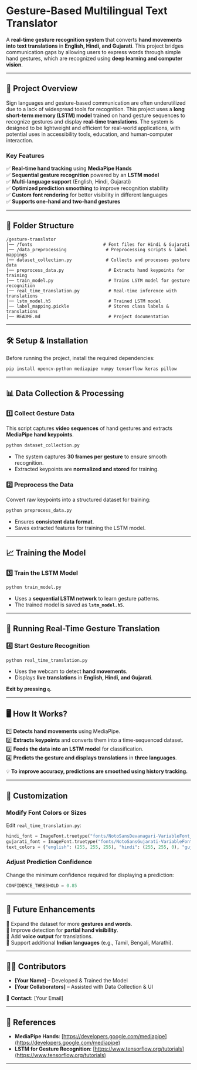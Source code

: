 # **Gesture-Based Multilingual Text Translator**  

A **real-time gesture recognition system** that converts **hand movements into text translations** in **English, Hindi, and Gujarati**. This project bridges communication gaps by allowing users to express words through simple hand gestures, which are recognized using **deep learning and computer vision**.  

---

## **📌 Project Overview**  

Sign languages and gesture-based communication are often underutilized due to a lack of widespread tools for recognition. This project uses a **long short-term memory (LSTM) model** trained on hand gesture sequences to recognize gestures and display **real-time translations**. The system is designed to be lightweight and efficient for real-world applications, with potential uses in accessibility tools, education, and human-computer interaction.  

### **Key Features**  

✅ **Real-time hand tracking** using **MediaPipe Hands**  
✅ **Sequential gesture recognition** powered by an **LSTM model**  
✅ **Multi-language support** (English, Hindi, Gujarati)  
✅ **Optimized prediction smoothing** to improve recognition stability  
✅ **Custom font rendering** for better visibility in different languages  
✅ **Supports one-hand and two-hand gestures**  

---

## **📁 Folder Structure**  

```
/gesture-translator
│── /fonts                           # Font files for Hindi & Gujarati
│── /data_preprocessing               # Preprocessing scripts & label mappings
│── dataset_collection.py             # Collects and processes gesture data
│── preprocess_data.py                 # Extracts hand keypoints for training
│── train_model.py                     # Trains LSTM model for gesture recognition
│── real_time_translation.py           # Real-time inference with translations
│── lstm_model.h5                      # Trained LSTM model
│── label_mapping.pickle               # Stores class labels & translations
│── README.md                          # Project documentation
```

---

## **🛠️ Setup & Installation**  

Before running the project, install the required dependencies:  

```bash
pip install opencv-python mediapipe numpy tensorflow keras pillow
```

---

## **📊 Data Collection & Processing**  

### **1️⃣ Collect Gesture Data**  
This script captures **video sequences** of hand gestures and extracts **MediaPipe hand keypoints**.  

```bash
python dataset_collection.py
```

- The system captures **30 frames per gesture** to ensure smooth recognition.  
- Extracted keypoints are **normalized and stored** for training.  

### **2️⃣ Preprocess the Data**  
Convert raw keypoints into a structured dataset for training:  

```bash
python preprocess_data.py
```

- Ensures **consistent data format**.  
- Saves extracted features for training the LSTM model.  

---

## **📈 Training the Model**  

### **3️⃣ Train the LSTM Model**  
```bash
python train_model.py
```
- Uses a **sequential LSTM network** to learn gesture patterns.  
- The trained model is saved as **`lstm_model.h5`**.  

---

## **🎥 Running Real-Time Gesture Translation**  

### **4️⃣ Start Gesture Recognition**  
```bash
python real_time_translation.py
```
- Uses the webcam to detect **hand movements**.  
- Displays **live translations** in **English, Hindi, and Gujarati**.  

**Exit by pressing `q`.**  

---

## **🖥️ How It Works?**  

1️⃣ **Detects hand movements** using MediaPipe.  
2️⃣ **Extracts keypoints** and converts them into a time-sequenced dataset.  
3️⃣ **Feeds the data into an LSTM model** for classification.  
4️⃣ **Predicts the gesture and displays translations** in **three languages**.  

💡 **To improve accuracy, predictions are smoothed using history tracking.**  

---

## **🎨 Customization**  

### **Modify Font Colors or Sizes**  
Edit `real_time_translation.py`:  

```python
hindi_font = ImageFont.truetype("fonts/NotoSansDevanagari-VariableFont_wdth,wght.ttf", 42)
gujarati_font = ImageFont.truetype("fonts/NotoSansGujarati-VariableFont_wdth,wght.ttf", 42)
text_colors = {"english": (255, 255, 255), "hindi": (255, 255, 0), "gujarati": (0, 255, 255)}
```

### **Adjust Prediction Confidence**  
Change the minimum confidence required for displaying a prediction:  

```python
CONFIDENCE_THRESHOLD = 0.85
```

---

## **🔹 Future Enhancements**  

🔸 Expand the dataset for more **gestures and words**.  
🔸 Improve detection for **partial hand visibility**.  
🔸 Add **voice output** for translations.  
🔸 Support additional **Indian languages** (e.g., Tamil, Bengali, Marathi).  

---

## **👨‍💻 Contributors**  

- **[Your Name]** – Developed & Trained the Model  
- **[Your Collaborators]** – Assisted with Data Collection & UI  

📧 **Contact:** [Your Email]  

---

## **🔗 References**  

- **MediaPipe Hands**: [https://developers.google.com/mediapipe](https://developers.google.com/mediapipe)  
- **LSTM for Gesture Recognition**: [https://www.tensorflow.org/tutorials](https://www.tensorflow.org/tutorials)  

---
